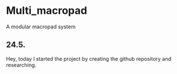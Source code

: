 # Multi_macropad
A modular macropad system 

	
## 24.5.  

Hey, today I started the project by creating the github repository and researching.
